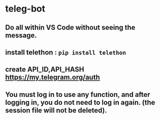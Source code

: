 # teleg-bot
Do all within VS Code without seeing the message.
------------------------------------------------------------
install telethon : `pip install telethon`
------------------------------------------------------------
create API_ID,API_HASH https://my.telegram.org/auth
------------------------------------------------------------
You must log in to use any function,
and after logging in, you do not need to log in again. 
(the session file will not be deleted).
------------------------------------------------------------


